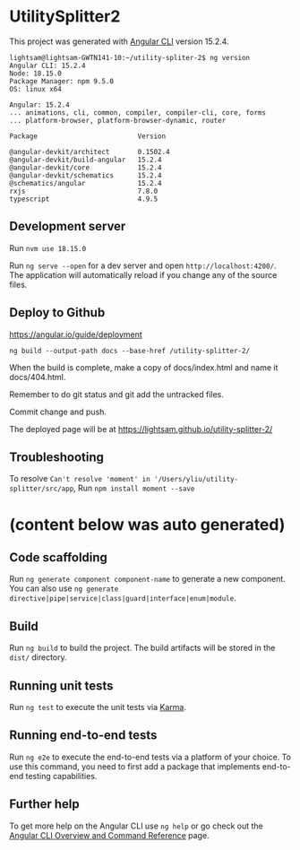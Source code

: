 # UtilitySplitter2

This project was generated with [Angular CLI](https://github.com/angular/angular-cli) version 15.2.4.
```
lightsam@lightsam-GWTN141-10:~/utility-spliter-2$ ng version
Angular CLI: 15.2.4
Node: 18.15.0
Package Manager: npm 9.5.0
OS: linux x64

Angular: 15.2.4
... animations, cli, common, compiler, compiler-cli, core, forms
... platform-browser, platform-browser-dynamic, router

Package                         Version

@angular-devkit/architect       0.1502.4
@angular-devkit/build-angular   15.2.4
@angular-devkit/core            15.2.4
@angular-devkit/schematics      15.2.4
@schematics/angular             15.2.4
rxjs                            7.8.0
typescript                      4.9.5
```
## Development server
Run `nvm use 18.15.0`

Run `ng serve --open` for a dev server and open `http://localhost:4200/`. The application will automatically reload if you change any of the source files.

## Deploy to Github

https://angular.io/guide/deployment

`ng build --output-path docs --base-href /utility-splitter-2/`

When the build is complete, make a copy of docs/index.html and name it docs/404.html.

Remember to do git status and git add the untracked files.

Commit change and push.

The deployed page will be at https://lightsam.github.io/utility-splitter-2/

## Troubleshooting
To resolve `Can't resolve 'moment' in '/Users/yliu/utility-splitter/src/app`, Run `npm install moment --save`


# (content below was auto generated)
## Code scaffolding

Run `ng generate component component-name` to generate a new component. You can also use `ng generate directive|pipe|service|class|guard|interface|enum|module`.

## Build

Run `ng build` to build the project. The build artifacts will be stored in the `dist/` directory.

## Running unit tests

Run `ng test` to execute the unit tests via [Karma](https://karma-runner.github.io).

## Running end-to-end tests

Run `ng e2e` to execute the end-to-end tests via a platform of your choice. To use this command, you need to first add a package that implements end-to-end testing capabilities.

## Further help

To get more help on the Angular CLI use `ng help` or go check out the [Angular CLI Overview and Command Reference](https://angular.io/cli) page.
